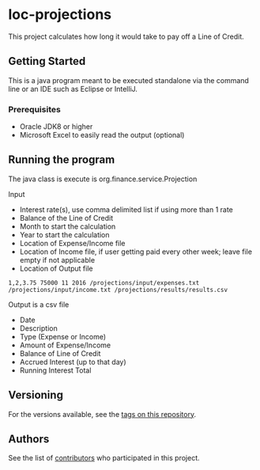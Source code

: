 # loc-projections

This project calculates how long it would take to pay off a Line of Credit.

## Getting Started

This is a java program meant to be executed standalone via the command line or an IDE such as Eclipse or IntelliJ.

### Prerequisites

* Oracle JDK8 or higher
* Microsoft Excel to easily read the output (optional)

## Running the program

The java class is execute is org.finance.service.Projection

Input
* Interest rate(s), use comma delimited list if using more than 1 rate
* Balance of the Line of Credit
* Month to start the calculation
* Year to start the calculation
* Location of Expense/Income file
* Location of Income file, if user getting paid every other week; leave file empty if not applicable
* Location of Output file

```
1,2,3.75 75000 11 2016 /projections/input/expenses.txt /projections/input/income.txt /projections/results/results.csv
```

Output is a csv file
* Date
* Description
* Type (Expense or Income)
* Amount of Expense/Income
* Balance of Line of Credit
* Accrued Interest (up to that day)
* Running Interest Total

## Versioning

For the versions available, see the [tags on this repository](https://github.com/your/project/tags). 

## Authors

See the list of [contributors](https://github.com/your/project/contributors) who participated in this project.


